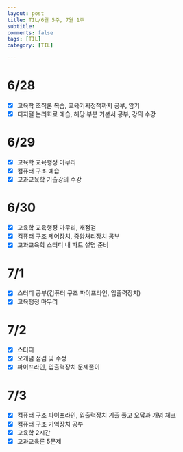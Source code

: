 ```yaml
---
layout: post
title: TIL/6월 5주, 7월 1주
subtitle: 
comments: false
tags: [TIL]
category: [TIL]

---
```


# 6/28
- [x] 교육학 조직론 복습, 교육기획정책까지 공부, 암기
- [x] 디지털 논리회로 예습, 해당 부분 기본서 공부, 강의 수강

# 6/29
- [x] 교육학 교육행정 마무리
- [x] 컴퓨터 구조 예습
- [x] 교과교육학 기출강의 수강   

# 6/30
- [x] 교육학 교육행정 마무리, 재점검
- [x] 컴퓨터 구조 제어장치, 중앙처리장치 공부
- [x] 교과교육학 스터디 내 파트 설명 준비

# 7/1
- [x] 스터디 공부(컴퓨터 구조 파이프라인, 입출력장치)
- [x] 교육행정 마무리

# 7/2
- [x] 스터디
- [x] 오개념 점검 및 수정
- [x] 파이프라인, 입출력장치 문제풀이

# 7/3
- [x] 컴퓨터 구조 파이프라인, 입출력장치 기출 풀고 오답과 개념 체크
- [x] 컴퓨터 구조 기억장치 공부
- [x] 교육학 2시간
- [x] 교과교육론 5문제
